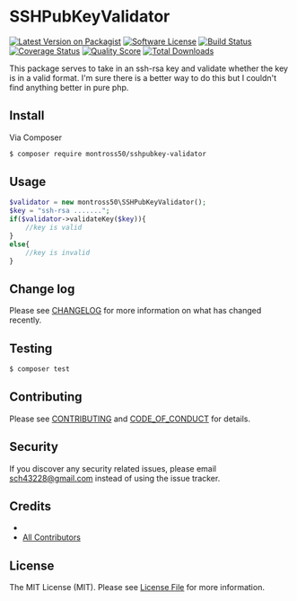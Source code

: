 # SSHPubKeyValidator

[![Latest Version on Packagist][ico-version]][link-packagist]
[![Software License][ico-license]](LICENSE.md)
[![Build Status][ico-travis]][link-travis]
[![Coverage Status][ico-scrutinizer]][link-scrutinizer]
[![Quality Score][ico-code-quality]][link-code-quality]
[![Total Downloads][ico-downloads]][link-downloads]

This package serves to take in an ssh-rsa key and validate whether the key is in a valid format. I'm sure there is a better way to do this but I couldn't find anything better in pure php.

## Install

Via Composer

``` bash
$ composer require montross50/sshpubkey-validator
```

## Usage

``` php
$validator = new montross50\SSHPubKeyValidator();
$key = "ssh-rsa .......";
if($validator->validateKey($key)){
    //key is valid
}
else{
    //key is invalid
}
```

## Change log

Please see [CHANGELOG](CHANGELOG.md) for more information on what has changed recently.

## Testing

``` bash
$ composer test
```

## Contributing

Please see [CONTRIBUTING](CONTRIBUTING.md) and [CODE_OF_CONDUCT](CODE_OF_CONDUCT.md) for details.

## Security

If you discover any security related issues, please email sch43228@gmail.com instead of using the issue tracker.

## Credits

- [][link-author]
- [All Contributors][link-contributors]

## License

The MIT License (MIT). Please see [License File](LICENSE.md) for more information.

[ico-version]: https://img.shields.io/packagist/v/montross50/SSHPubKeyValidator.svg?style=flat-square
[ico-license]: https://img.shields.io/badge/license-MIT-brightgreen.svg?style=flat-square
[ico-travis]: https://img.shields.io/travis/montross50/SSHPubKeyValidator/master.svg?style=flat-square
[ico-scrutinizer]: https://img.shields.io/scrutinizer/coverage/g/montross50/SSHPubKeyValidator.svg?style=flat-square
[ico-code-quality]: https://img.shields.io/scrutinizer/g/montross50/SSHPubKeyValidator.svg?style=flat-square
[ico-downloads]: https://img.shields.io/packagist/dt/montross50/SSHPubKeyValidator.svg?style=flat-square

[link-packagist]: https://packagist.org/packages/montross50/sshpubkey-validator
[link-travis]: https://travis-ci.org/montross50/sshpubkey-validator
[link-scrutinizer]: https://scrutinizer-ci.com/g/montross50/sshpubkey-validator/code-structure
[link-code-quality]: https://scrutinizer-ci.com/g/montross50/sshpubkey-validator
[link-downloads]: https://packagist.org/packages/montross50/sshpubkey-validator
[link-author]: https://github.com/montross50
[link-contributors]: ../../contributors
